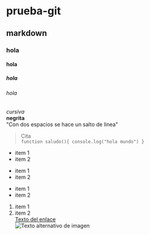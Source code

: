 # prueba-git
## markdown
### hola
#### hola
##### hola
###### hola
*cursiva*  
**negrita**  
"Con dos espacios se hace un salto de linea"
>Cita  
`function saludo(){
  console.log("hola mundo")
}`

* item 1
* item 2
- item 1
- item 2
+ item 1
+ item 2
1. item 1
2. item 2  
[Texto del enlace](url)  
![Texto alternativo de imagen](url)
